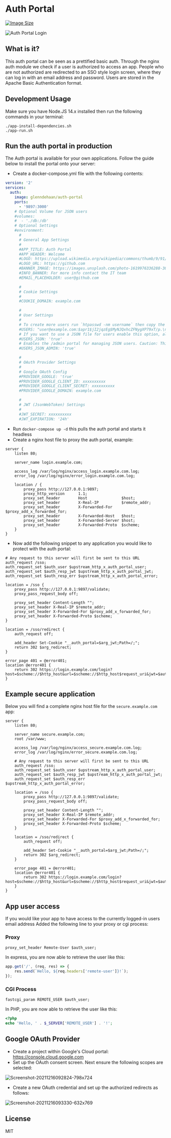 # Auth Portal

[![Image Size](https://img.shields.io/docker/image-size/glenndehaan/auth-portal)](https://hub.docker.com/r/glenndehaan/auth-portal)

![Auth Portal Login](https://user-images.githubusercontent.com/7496187/146245327-e22daf75-2fe3-4008-a462-9ac7288f6d1b.png)

## What is it?
This auth portal can be seen as a prettified basic auth.
Through the nginx auth module we check if a user is authorized to access an app.
People who are not authorized are redirected to an SSO style login screen, where they can log in with an email address and password.
Users are stored in the Apache Basic Authentication format.

## Development Usage
Make sure you have Node.JS 14.x installed then run the following commands in your terminal:
```
./app-install-dependencies.sh
./app-run.sh
```

## Run the auth portal in production
The Auth portal is available for your own applications.
Follow the guide below to install the portal onto your server:

* Create a docker-compose.yml file with the following contents:
```yaml
version: '2'
services:
  auth:
    image: glenndehaan/auth-portal
    ports:
      - '9897:3000'
    # Optional Volume for JSON users
    #volumes:
    #  - './db:/db'
    # Optional Settings
    #environment:
      #
      # General App Settings
      #
      #APP_TITLE: Auth Portal
      #APP_HEADER: Welcome
      #LOGO: https://upload.wikimedia.org/wikipedia/commons/thumb/9/91/Octicons-mark-github.svg/2048px-Octicons-mark-github.svg.png
      #LOGO_URL: https://github.com
      #BANNER_IMAGE: https://images.unsplash.com/photo-1619976336288-38db38e4c503?ixlib=rb-1.2.1&ixid=MnwxMjA3fDB8MHxwaG90by1wYWdlfHx8fGVufDB8fHx8&auto=format&fit=crop&w=627&q=80
      #INFO_BANNER: For more info contact the IT team
      #EMAIL_PLACEHOLDER: user@github.com

      #
      # Cookie Settings
      #
      #COOKIE_DOMAIN: example.com

      #
      # User Settings
      #
      # To create more users run `htpasswd -nm username` then copy the result into here. To specify multiple users add a `\n` after each string
      #USERS: "user@example.com:$apr1$jI2jqzEg$MyNJQxhcZFNygXP79xT/p.\n"
      # If you want to use a JSON file for users enable this option, also make sure the volume is mounted so you can update the JSON on the host machine. This also enables the user activation flow
      #USERS_JSON: 'true'
      # Enables the /admin portal for managing JSON users. Caution: This portal is by default open. We recommend to protect it with for example an IP block.
      #USERS_JSON_ADMIN: 'true'

      #
      # OAuth Provider Settings
      #
      # Google OAuth Config
      #PROVIDER_GOOGLE: 'true'
      #PROVIDER_GOOGLE_CLIENT_ID: xxxxxxxxxx
      #PROVIDER_GOOGLE_CLIENT_SECRET: xxxxxxxxxx
      #PROVIDER_GOOGLE_DOMAIN: example.com

      #
      # JWT (JsonWebToken) Settings
      #
      #JWT_SECRET: xxxxxxxxxx
      #JWT_EXPIRATION: '24h'
```

* Run `docker-compose up -d` this pulls the auth portal and starts it headless
* Create a nginx host file to proxy the auth portal, example:
```
server {
    listen 80;

    server_name login.example.com;

    access_log /var/log/nginx/access_login.example.com.log;
    error_log /var/log/nginx/error_login.example.com.log;

    location / {
        proxy_pass http://127.0.0.1:9897;
        proxy_http_version      1.1;
        proxy_set_header        Host               $host;
        proxy_set_header        X-Real-IP          $remote_addr;
        proxy_set_header        X-Forwarded-For    $proxy_add_x_forwarded_for;
        proxy_set_header        X-Forwarded-Host   $host;
        proxy_set_header        X-Forwarded-Server $host;
        proxy_set_header        X-Forwarded-Proto  $scheme;
    }
}
```

* Now add the following snippet to any application you would like to protect with the auth portal:
```
# Any request to this server will first be sent to this URL
auth_request /sso;
auth_request_set $auth_user $upstream_http_x_auth_portal_user;
auth_request_set $auth_resp_jwt $upstream_http_x_auth_portal_jwt;
auth_request_set $auth_resp_err $upstream_http_x_auth_portal_error;

location = /sso {
    proxy_pass http://127.0.0.1:9897/validate;
    proxy_pass_request_body off;

    proxy_set_header Content-Length "";
    proxy_set_header X-Real-IP $remote_addr;
    proxy_set_header X-Forwarded-For $proxy_add_x_forwarded_for;
    proxy_set_header X-Forwarded-Proto $scheme;
}

location = /sso/redirect {
    auth_request off;

    add_header Set-Cookie "__auth_portal=$arg_jwt;Path=/;";
    return 302 $arg_redirect;
}

error_page 401 = @error401;
location @error401 {
    return 302 https://login.example.com/login?host=$scheme://$http_host&url=$scheme://$http_host$request_uri&jwt=$auth_resp_jwt&error=$auth_resp_err;
}
```

## Example secure application
Below you will find a complete nginx host file for the `secure.example.com` app:
```
server {
    listen 80;

    server_name secure.example.com;
    root /var/www;

    access_log /var/log/nginx/access_secure.example.com.log;
    error_log /var/log/nginx/error_secure.example.com.log;

    # Any request to this server will first be sent to this URL
    auth_request /sso;
    auth_request_set $auth_user $upstream_http_x_auth_portal_user;
    auth_request_set $auth_resp_jwt $upstream_http_x_auth_portal_jwt;
    auth_request_set $auth_resp_err $upstream_http_x_auth_portal_error;

    location = /sso {
        proxy_pass http://127.0.0.1:9897/validate;
        proxy_pass_request_body off;

        proxy_set_header Content-Length "";
        proxy_set_header X-Real-IP $remote_addr;
        proxy_set_header X-Forwarded-For $proxy_add_x_forwarded_for;
        proxy_set_header X-Forwarded-Proto $scheme;
    }

    location = /sso/redirect {
        auth_request off;

        add_header Set-Cookie "__auth_portal=$arg_jwt;Path=/;";
        return 302 $arg_redirect;
    }

    error_page 401 = @error401;
    location @error401 {
        return 302 https://login.example.com/login?host=$scheme://$http_host&url=$scheme://$http_host$request_uri&jwt=$auth_resp_jwt&error=$auth_resp_err;
    }
}
```

## App user access
If you would like your app to have access to the currently logged-in users email address
Added the following line to your proxy or cgi process:

### Proxy
```
proxy_set_header Remote-User $auth_user;
```

In express, you are now able to retrieve the user like this:
```javascript
app.get('/', (req, res) => {
    res.send(`Hello, ${req.headers['remote-user']}!`);
});
```

### CGI Process
```
fastcgi_param REMOTE_USER $auth_user;
```

In PHP, you are now able to retrieve the user like this:
```php
<?php
echo 'Hello, ' . $_SERVER['REMOTE_USER'] . '!';
```

## Google OAuth Provider
* Create a project within Google's Cloud portal: https://console.cloud.google.com
* Set up the OAuth consent screen. Next ensure the following scopes are selected:

![Screenshot-20211216092824-798x724](https://user-images.githubusercontent.com/7496187/146335615-c67cddce-1710-4f6f-997a-5b251f9f2f6e.png)

* Create a new OAuth credential and set up the authorized redirects as follows:

![Screenshot-20211216093330-632x769](https://user-images.githubusercontent.com/7496187/146336217-a77069ab-cb42-4e79-8806-cef7e221d75c.png)

## License

MIT
